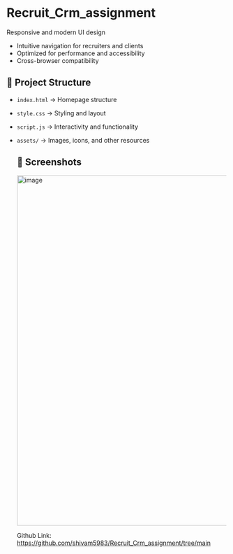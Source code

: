 # Recruit_Crm_assignment
Responsive and modern UI design  
- Intuitive navigation for recruiters and clients  
- Optimized for performance and accessibility  
- Cross-browser compatibility

 ## 📂 Project Structure  
- `index.html` → Homepage structure  
- `style.css` → Styling and layout  
- `script.js` → Interactivity and functionality  
- `assets/` → Images, icons, and other resources

  ## 📸 Screenshots
  <img width="1051" height="801" alt="image" src="https://github.com/user-attachments/assets/bf1f0742-56f5-4fb0-a720-ea548439a57b" />

  Github Link: https://github.com/shivam5983/Recruit_Crm_assignment/tree/main
